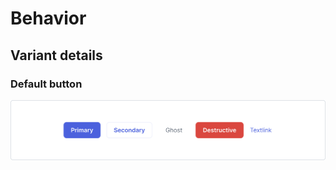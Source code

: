# Behavior

## Variant details

### Default button

![button\_behavior\_variant-details\_Default-button.png](/__pixel-docs__/button_behavior_variant-details_Default-button.png)
